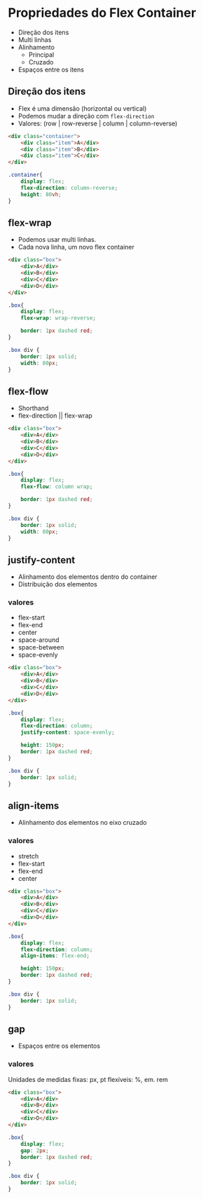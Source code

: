 # Propriedades do Flex Container

* Direção dos itens
* Multi linhas
* Alinhamento 
    * Principal 
    * Cruzado
* Espaços entre os itens

## Direção dos itens

- Flex é uma dimensão (horizontal ou vertical)
- Podemos mudar a direção com `flex-direction`
- Valores: (row | row-reverse | column | column-reverse)

```html
<div class="container">
    <div class="item">A</div>
    <div class="item">B</div>
    <div class="item">C</div>
</div>
```

```css
.container{
    display: flex;
    flex-direction: column-reverse;
    height: 80vh;
}
```

## flex-wrap

- Podemos usar multi linhas.
- Cada nova linha, um novo flex container

```html
<div class="box">
    <div>A</div>
    <div>B</div>
    <div>C</div>
    <div>D</div>
</div>
```

```css
.box{
    display: flex;
    flex-wrap: wrap-reverse;

    border: 1px dashed red;
}

.box div {
    border: 1px solid;
    width: 80px;
}
```

## flex-flow

- Shorthand
- flex-direction || flex-wrap

```html
<div class="box">
    <div>A</div>
    <div>B</div>
    <div>C</div>
    <div>D</div>
</div>
```

```css
.box{
    display: flex;
    flex-flow: column wrap;

    border: 1px dashed red;
}

.box div {
    border: 1px solid;
    width: 80px;
}
```

## justify-content

- Alinhamento dos elementos dentro do container
- Distribuição dos elementos

### valores

- flex-start
- flex-end
- center
- space-around
- space-between
- space-evenly


```html
<div class="box">
    <div>A</div>
    <div>B</div>
    <div>C</div>
    <div>D</div>
</div>
```

```css
.box{
    display: flex;
    flex-direction: column;
    justify-content: space-evenly;

    height: 150px;
    border: 1px dashed red;
}

.box div {
    border: 1px solid;
}
```

## align-items

- Alinhamento dos elementos no eixo cruzado


### valores

- stretch
- flex-start
- flex-end
- center


```html
<div class="box">
    <div>A</div>
    <div>B</div>
    <div>C</div>
    <div>D</div>
</div>
```

```css
.box{
    display: flex;
    flex-direction: column;
    align-items: flex-end;

    height: 150px;
    border: 1px dashed red;
}

.box div {
    border: 1px solid;
}
```

## gap 

- Espaços entre os elementos

### valores

Unidades de medidas
fixas: px, pt
flexíveis: %, em. rem

```html
<div class="box">
    <div>A</div>
    <div>B</div>
    <div>C</div>
    <div>D</div>
</div>
```

```css
.box{
    display: flex;
    gap: 2px;
    border: 1px dashed red;
}

.box div {
    border: 1px solid;
}
```